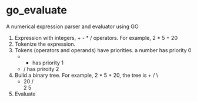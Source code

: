 # go_evaluate
A numerical expression parser and evaluator using GO

1. Expression with integers, + - * / operators. For example, 2 * 5 + 20
2. Tokenize the expression.
3. Tokens (operators and operands) have priorities.
   a number has priority 0
   + - has priority 1
   * / has priroity 2
4. Build a binary tree. For example, 2 * 5 + 20, the tree is
      +
     / \
    *   20
   / \
  2   5
5. Evaluate
   